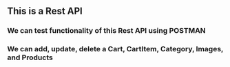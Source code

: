## This is a Rest API
### We can test functionality of this Rest API using POSTMAN
### We can add, update, delete a Cart, CartItem, Category, Images, and Products

